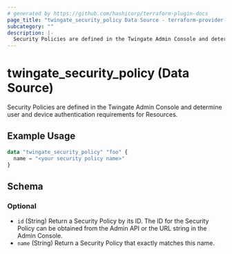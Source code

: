 ```yaml
---
# generated by https://github.com/hashicorp/terraform-plugin-docs
page_title: "twingate_security_policy Data Source - terraform-provider-twingate-vmanilo"
subcategory: ""
description: |-
  Security Policies are defined in the Twingate Admin Console and determine user and device authentication requirements for Resources.
---
```


# twingate_security_policy (Data Source)

Security Policies are defined in the Twingate Admin Console and determine user and device authentication requirements for Resources.

## Example Usage

```terraform
data "twingate_security_policy" "foo" {
  name = "<your security policy name>"
}
```

<!-- schema generated by tfplugindocs -->
## Schema

### Optional

- `id` (String) Return a Security Policy by its ID. The ID for the Security Policy can be obtained from the Admin API or the URL string in the Admin Console.
- `name` (String) Return a Security Policy that exactly matches this name.
